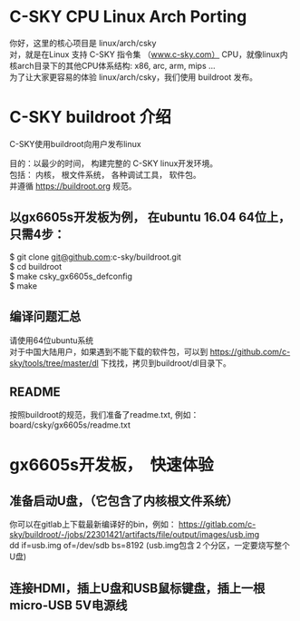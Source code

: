 # C-SKY CPU Linux Arch Porting

你好，这里的核心项目是 linux/arch/csky<br>
对，就是在Linux 支持 C-SKY 指令集 （www.c-sky.com） CPU，就像linux内核arch目录下的其他CPU体系结构: x86, arc, arm, mips ...<br>
为了让大家更容易的体验 linux/arch/csky，我们使用 buildroot 发布。<br>

# C-SKY buildroot 介绍

C-SKY使用buildroot向用户发布linux

目的：以最少的时间， 构建完整的 C-SKY linux开发环境。 <br>
包括： 内核， 根文件系统， 各种调试工具， 软件包。 <br>
并遵循 https://buildroot.org 规范。

## 以gx6605s开发板为例， 在ubuntu 16.04 64位上，只需4步：
$ git clone git@github.com:c-sky/buildroot.git<br>
$ cd buildroot<br>
$ make csky_gx6605s_defconfig<br>
$ make<br>

## 编译问题汇总
请使用64位ubuntu系统<br>
对于中国大陆用户，如果遇到不能下载的软件包，可以到 https://github.com/c-sky/tools/tree/master/dl 下找找，拷贝到buildroot/dl目录下。

## README
按照buildroot的规范，我们准备了readme.txt, 例如：<br>
board/csky/gx6605s/readme.txt<br>

# gx6605s开发板，　快速体验
## 准备启动U盘，（它包含了内核根文件系统）
你可以在gitlab上下载最新编译好的bin，例如： https://gitlab.com/c-sky/buildroot/-/jobs/22301421/artifacts/file/output/images/usb.img<br>
dd if=usb.img of=/dev/sdb bs=8192 (usb.img包含２个分区，一定要烧写整个U盘)

## 连接HDMI，插上U盘和USB鼠标键盘，插上一根micro-USB 5V电源线

